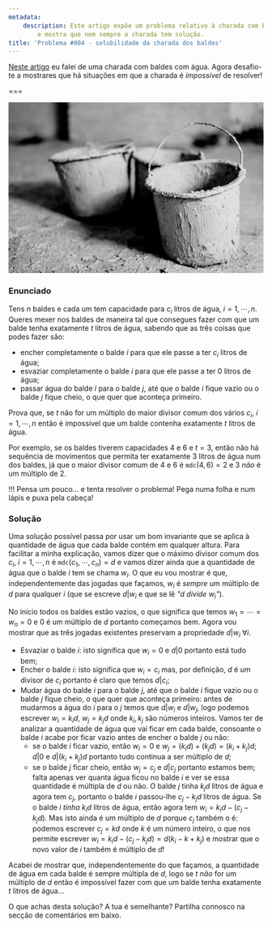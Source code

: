 ```yaml
---
metadata:
    description: Este artigo expõe um problema relativo à charada com baldes de água
        e mostra que nem sempre a charada tem solução.
title: 'Problema #004 - solubilidade da charada dos baldes'
---
```


[Neste artigo][wbr post] eu falei de uma charada com baldes com água. Agora desafio-te a mostrares que há situações em que a charada é _impossível_ de resolver!

===

![A grayscale image with 3 buckets](buckets.jpg "Photo by Nils Schirmer on Unsplash")

### Enunciado

Tens $n$ baldes e cada um tem capacidade para $c_i$ litros de água, $i = 1, \cdots, n$. Queres mexer nos baldes de maneira tal que consegues fazer com que um balde tenha exatamente $t$ litros de água, sabendo que as três coisas que podes fazer são:

 - encher completamente o balde $i$ para que ele passe a ter $c_i$ litros de água;
 - esvaziar completamente o balde $i$ para que ele passe a ter $0$ litros de água;
 - passar água do balde $i$ para o balde $j$, até que o balde $i$ fique vazio ou o balde $j$ fique cheio, o que quer que aconteça primeiro.

Prova que, se $t$ não for um múltiplo do maior divisor comum dos vários $c_i$, $i = 1, \cdots, n$ então é impossível que um balde contenha exatamente $t$ litros de água.

Por exemplo, se os baldes tiverem capacidades $4$ e $6$ e $t = 3$, então não há sequência de movimentos que permita ter exatamente $3$ litros de água num dos baldes, já que o maior divisor comum de $4$ e $6$ é $\texttt{mdc}(4, 6) = 2$ e $3$ _não_ é um múltiplo de $2$.

!!! Pensa um pouco... e tenta resolver o problema! Pega numa folha e num lápis e puxa pela cabeça!

### Solução

Uma solução possível passa por usar um bom invariante que se aplica à quantidade de água que cada balde contém em qualquer altura. Para facilitar a minha explicação, vamos dizer que o máximo divisor comum dos $c_i$, $i = 1, \cdots, n$ é $\texttt{mdc}(c_1, \cdots, c_n) = d$ e vamos dizer ainda que a quantidade de água que o balde $i$ tem se chama $w_i$. O que eu vou mostrar é que, independentemente das jogadas que façamos, $w_i$ é _sempre_ um múltiplo de $d$ para qualquer $i$ (que se escreve $d | w_i$ e que se lê _"$d$ divide $w_i$"_).

No início todos os baldes estão vazios, o que significa que temos $w_1 = \cdots = w_n = 0$ e $0$ é um múltiplo de $d$ portanto começamos bem. Agora vou mostrar que as três jogadas existentes preservam a propriedade $d | w_i\ \forall i$.

 - Esvaziar o balde $i$: isto significa que $w_i = 0$ e $d | 0$ portanto está tudo bem;
 - Encher o balde $i$: isto significa que $w_i = c_i$ mas, por definição, $d$ é _um_ divisor de $c_i$ portanto é claro que temos $d | c_i$;
 - Mudar água do balde $i$ para o balde $j$, até que o balde $i$ fique vazio ou o balde $j$ fique cheio, o que quer que aconteça primeiro: antes de mudarmos a água do $i$ para o $j$ temos que $d | w_i$ e $d | w_j$, logo podemos escrever $w_i = k_i d$, $w_j = k_j d$ onde $k_i, k_j$ são números inteiros. Vamos ter de analizar a quantidade de água que vai ficar em cada balde, consoante o balde $i$ acabe por ficar vazio antes de encher o balde $j$ ou não:
   - se o balde $i$ ficar vazio, então $w_i = 0$ e $w_j = (k_i d) + (k_j d) = (k_i + k_j) d$; $d | 0$ e $d | (k_i + k_j) d$ portanto tudo continua a ser múltiplo de $d$;
   - se o balde $j$ ficar cheio, então $w_j = c_j$ e $d | c_j$ portanto estamos bem; falta apenas ver quanta água ficou no balde $i$ e ver se essa quantidade é múltipla de $d$ ou não. O balde $j$ tinha $k_j d$ litros de água e agora tem $c_j$, portanto o balde $i$ passou-lhe $c_j - k_j d$ litros de água. Se o balde $i$ _tinha_ $k_i d$ litros de água, então agora tem $w_i = k_i d - (c_j - k_j d)$. Mas isto ainda é um múltiplo de $d$ porque $c_j$ também o é: podemos escrever $c_j = kd$ onde $k$ é um número inteiro, o que nos permite escrever $w_i = k_i d - (c_j - k_j d) = d(k_i - k + k_j)$ e mostrar que o novo valor de $i$ também é múltiplo de $d$!

Acabei de mostrar que, independentemente do que façamos, a quantidade de água em cada balde é sempre múltipla de $d$, logo se $t$ _não_ for um múltiplo de $d$ então é impossível fazer com que um balde tenha exatamente $t$ litros de água...

O que achas desta solução? A tua é semelhante? Partilha connosco na secção de comentários em baixo.

[wbr post]: ../../water-buckets